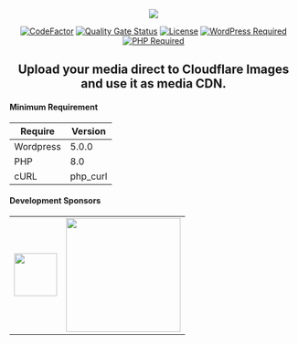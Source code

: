 <p align="center">
  <a href="https://sourceforge.net/p/softlibrary/svn/HEAD/tree/wp-cloudflare-images-uploader/Image-Uploader-Logo%20700x237.png?format=raw">
    <img src="https://sourceforge.net/p/softlibrary/svn/HEAD/tree/wp-cloudflare-images-uploader/Image-Uploader-Logo%20700x237.png?format=raw" />
  </a>
</p>

<div align="center">
  
  [![CodeFactor](https://www.codefactor.io/repository/github/softlibrary/wp-cloudflare-images-uploader/badge)](https://www.codefactor.io/repository/github/softlibrary/wp-cloudflare-images-uploader)
  [![Quality Gate Status](https://sonarcloud.io/api/project_badges/measure?project=softlibrary_wp-cloudflare-images-uploader&metric=alert_status)](https://sonarcloud.io/summary/new_code?id=softlibrary_wp-cloudflare-images-uploader)
  [![License](https://img.shields.io/github/license/softlibrary/wp-cloudflare-images-uploader?color=brightgreen)](https://github.com/softlibrary/wp-cloudflare-images-uploader/blob/main/LICENSE)
  [![WordPress Required](https://img.shields.io/badge/wordpress-5.0.0-blue)](https://wordpress.org/download/)
  [![PHP Required](https://img.shields.io/badge/php-8.0-blue)](https://www.php.net/downloads)
  
</div>

<div align="center">
  
  ## Upload your media direct to Cloudflare Images and use it as media CDN.
  
</div>

#### Minimum Requirement
| Require | Version |
|---|---|
| Wordpress | 5.0.0 |
| PHP | 8.0 |
| cURL | php_curl |

#### Development Sponsors

<table style="text-align:center;"><tr>
  <td><a href="https://cloud.billbox.me" target="_blank"><img src="https://sourceforge.net/p/softlibrary/svn/HEAD/tree/thirtparty-logos/billbox-logo-75x75.jpg?format=raw" height="75" valign="middle" /></a></td>
  <td><a href="https://www.konexdigital.com" target="_blank"><img src="https://sourceforge.net/p/softlibrary/svn/HEAD/tree/thirtparty-logos/konex-digital-logo-302x75.jpg?format=raw" width="200" valign="middle" /></a></td>
</tr></table>

